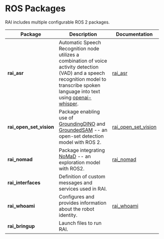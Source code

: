 # ROS Packages

RAI includes multiple configurable ROS 2 packages.

| Package                 | Description                                                                                                                                                                                                                  | Documentation                                                              |
| ----------------------- | ---------------------------------------------------------------------------------------------------------------------------------------------------------------------------------------------------------------------------- | -------------------------------------------------------------------------- |
| **rai_asr**             | Automatic Speech Recognition node utilizes a combination of voice activity detection (VAD) and a speech recognition model to transcribe spoken language into text using [openai-whisper](https://github.com/openai/whisper). | [rai_asr](../src/rai_asr/README.md)                                        |
| **rai_open_set_vision** | Package enabling use of [GroundingDINO](https://github.com/IDEA-Research/GroundingDINO) and [GroundedSAM](https://github.com/IDEA-Research/Grounded-SAM-2) -- an open-set detection model with ROS 2.                        | [rai_open_set_vision](../src/rai_extensions/rai_open_set_vision/README.md) |
| **rai_nomad**           | Package integrating [NoMaD](https://general-navigation-models.github.io/nomad/index.html) -- an exploration model with ROS2.                                                                                                 | [rai_nomad](../src/rai_extensions/rai_nomad)                               |
| **rai_interfaces**      | Definition of custom messages and services used in RAI.                                                                                                                                                                      |                                                                            |
| **rai_whoami**          | Configures and provides information about the robot identity.                                                                                                                                                                | [rai_whoami](create_robots_whoami.md)                                      |
| **rai_bringup**         | Launch files to run RAI.                                                                                                                                                                                                     |                                                                            |
